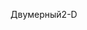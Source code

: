 <span data-ttu-id="ee72c-101">Двумерный</span><span class="sxs-lookup"><span data-stu-id="ee72c-101">2-D</span></span>